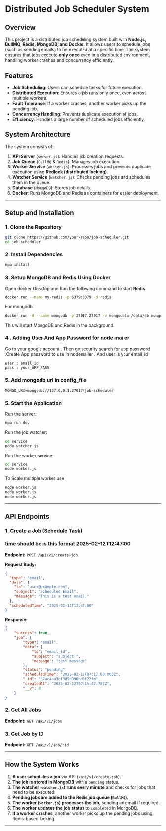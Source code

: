 # Distributed Job Scheduler System

## Overview
This project is a distributed job scheduling system built with **Node.js, BullMQ, Redis, MongoDB, and Docker**. It allows users to schedule jobs (such as sending emails) to be executed at a specific time. The system ensures that jobs execute **only once** even in a distributed environment, handling worker crashes and concurrency efficiently.

## Features
- **Job Scheduling**: Users can schedule tasks for future execution.
- **Distributed Execution**: Ensures a job runs only once, even across multiple workers.
- **Fault Tolerance**: If a worker crashes, another worker picks up the pending job.
- **Concurrency Handling**: Prevents duplicate execution of jobs.
- **Efficiency**: Handles a large number of scheduled jobs efficiently.

## System Architecture
The system consists of:
1. **API Server** (`server.js`): Handles job creation requests.
2. **Job Queue** (`BullMQ` & `Redis`): Manages job execution.
3. **Worker Service** (`worker.js`): Processes jobs and prevents duplicate execution using **Redlock (distributed locking)**.
4. **Watcher Service** (`watcher.js`): Checks pending jobs and schedules them in the queue.
5. **Database** (`MongoDB`): Stores job details.
6. **Docker**: Runs MongoDB and Redis as containers for easier deployment.

---

## Setup and Installation
### 1. Clone the Repository
```bash
git clone https://github.com/your-repo/job-scheduler.git
cd job-scheduler
```

### 2. Install Dependencies
```bash
npm install
```

### 3. Setup MongoDB and Redis Using Docker
Open docker Desktop and Run the following command to start  **Redis** 
```bash
docker run --name my-redis -p 6379:6379 -d redis
```
For mongodb 
```bash
docker run -d --name mongodb -p 27017:27017 -v mongodata:/data/db mongo:latest
```
This will start MongoDB and Redis in the background.

### 4 . Adding User And App Password for node mailer 
Go to your google account . Then go security search for app password .Create App password to use in nodemailer . And user is your email_id
```bash
user : email_id
pass : your_APP_PASS
```
### 5. Add mongodb url in config_file
```
MONGO_URI=mongodb://127.0.0.1:27017/job-scheduler

```

### 5. Start the Application
Run the server:
```bash
npm run dev
```
Run the job watcher:
```bash
cd service
node watcher.js
```
Run the worker service:
```bash
cd service
node worker.js
```
To Scale multiple worker use
```bash
node worker.js
node worker.js
node worker.js
```
---

## API Endpoints
### 1. Create a Job (Schedule Task)
### time should be is this format 2025-02-12T12:47:00
**Endpoint:** `POST /api/v1/create-job`

**Request Body:**
```json
{
  "type": "email",
  "data": {
    "to": "user@example.com",
    "subject": "Scheduled Email",
    "message": "This is a test email."
  },
  "scheduledTime": "2025-02-12T12:47:00"
}
```

**Response:**
```json
{
    "success": true,
    "job": {
        "type": "email",
        "data": {
            "to": "email_id",
            "subject": "subject ",
            "message": "test message"
        },
        "status": "pending",
        "scheduledTime": "2025-02-12T07:17:00.000Z",
        "_id": "67ac4aa3cf3d9d990bd9f22fm",
        "createdAt": "2025-02-12T07:15:47.787Z",
        "__v": 0
    }
}
```

### 2. Get All Jobs
**Endpoint:** `GET /api/v1/jobs`

### 3. Get Job by ID
**Endpoint:** `GET /api/v1/job/:id`

---

## How the System Works
1. **A user schedules a job** via API (`/api/v1/create-job`).
2. **The job is stored in MongoDB** with a `pending` status.
3. **The watcher (`watcher.js`) runs every minute** and checks for jobs that need to be executed.
4. **Pending jobs are added to the Redis job queue (`BullMQ`)**.
5. **The worker (`worker.js`) processes the job**, sending an email if required.
6. **The worker updates the job status** to `completed` in MongoDB.
7. **If a worker crashes**, another worker picks up the pending jobs using Redis-based locking.

---
